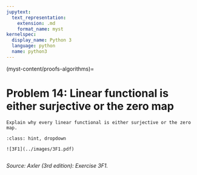 ```yaml
---
jupytext:
  text_representation:
    extension: .md
    format_name: myst
kernelspec:
  display_name: Python 3
  language: python
  name: python3
---
```


(myst-content/proofs-algorithms)=
# Problem 14: Linear functional is either surjective or the zero map

```{admonition} Problem 14
Explain why every linear functional is either surjective or the zero map.

```



```{admonition} Solution
:class: hint, dropdown

![3F1](../images/3F1.pdf)


```


_Source: Axler (3rd edition):  Exercise 3F1._